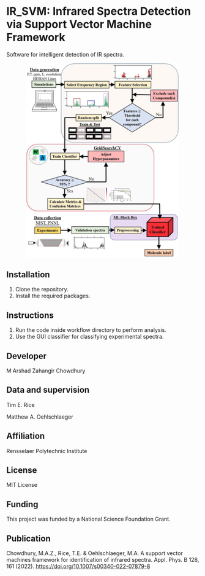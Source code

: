 

# IR_SVM: Infrared Spectra Detection via Support Vector Machine Framework

Software for intelligent detection of IR spectra. 

<p align="center">
  <img width="400" src="imgs/IR_SVM_Framework.jpg">
</p>

## Installation

1. Clone the repository.
2. Install the required packages.

## Instructions

1. Run the code inside workflow directory to perform analysis.
2. Use the GUI classifier for classifying experimental spectra.

## Developer

M Arshad Zahangir Chowdhury

## Data and supervision

Tim E. Rice

Matthew A. Oehlschlaeger

## Affiliation

Rensselaer Polytechnic Institute

## License
MIT License

## Funding

This project was funded by a National Science Foundation Grant.

## Publication

Chowdhury, M.A.Z., Rice, T.E. & Oehlschlaeger, M.A. A support vector machines framework for identification of infrared spectra. Appl. Phys. B 128, 161 (2022). 
https://doi.org/10.1007/s00340-022-07879-8
